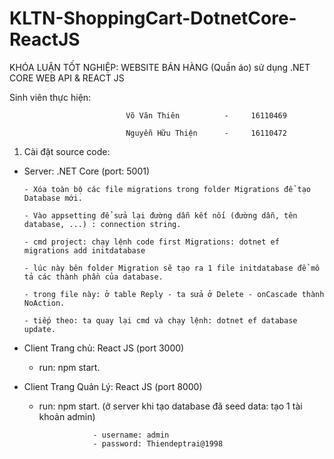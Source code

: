 # KLTN-ShoppingCart-DotnetCore-ReactJS
KHÓA LUẬN TỐT NGHIỆP: WEBSITE BÁN HÀNG (Quần áo) sử dụng .NET CORE WEB API & REACT JS

Sinh viên thực hiện:          

                              Võ Văn Thiên          -     16110469
                              
                              Nguyễn Hữu Thiện      -     16110472
1. Cài đặt source code:
- Server: .NET Core (port: 5001)

      - Xóa toàn bộ các file migrations trong folder Migrations để tạo Database mới.
      
      - Vào appsetting để sửa lại đường dẫn kết nối (đường dẫn, tên database, ...) : connection string.
      
      - cmd project: chạy lệnh code first Migrations: dotnet ef migrations add initdatabase
      
      - lúc này bên folder Migration sẽ tạo ra 1 file initdatabase để mô tả các thành phần của database.
      
      - trong file này: ở table Reply - ta sửa ở Delete - onCascade thành NoAction.
      
      - tiếp theo: ta quay lại cmd và chạy lệnh: dotnet ef database update.
      
 - Client Trang chủ: React JS (port 3000)
 
      - run: npm start.
      
 - Client Trang Quản Lý: React JS (port 8000)
 
      - run: npm start. (ở server khi tạo database đã seed data: tạo 1 tài khoản admin)
      
                        - username: admin
                        - password: Thiendeptrai@1998
 
